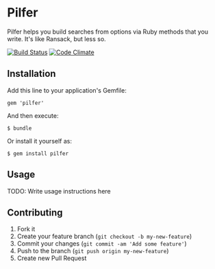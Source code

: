 # Pilfer

Pilfer helps you build searches from options via Ruby methods that you write. It's like Ransack, but less so.

[![Build Status](https://secure.travis-ci.org/nathanl/pilfer.png?branch=master)](http://travis-ci.org/nathanl/pilfer)
[![Code Climate](https://codeclimate.com/github/nathanl/pilfer.png)](https://codeclimate.com/github/nathanl/pilfer)

## Installation

Add this line to your application's Gemfile:

    gem 'pilfer'

And then execute:

    $ bundle

Or install it yourself as:

    $ gem install pilfer

## Usage

TODO: Write usage instructions here

## Contributing

1. Fork it
2. Create your feature branch (`git checkout -b my-new-feature`)
3. Commit your changes (`git commit -am 'Add some feature'`)
4. Push to the branch (`git push origin my-new-feature`)
5. Create new Pull Request
